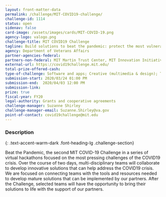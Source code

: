 ```yaml
---
layout: front-matter-data
permalink: /challenge/MIT-COVID19-challenge/
challenge-id: 1114
status: open
sidenav: false
card-image: /assets/images/cards/MIT-COVID-19.png
agency-logo: valogo.png
challenge-title: MIT COVID19 Challenge
tagline: Build solutions to beat the pandemic: protect the most vulnerable and support our health systems in the COVID19 crisis.
agency: Department of Veterans Affairs
partner-agencies-federal:
partners-non-federal: MIT Martin Trust Center, MIT Innovation Initiative, MIT Industrial Liaison Program, MIT Hacking Medicine, MIT Sloan Healthcare Club, MIT Biotech Group, MIT Sandbox, Brigham Women’s iHub & Mass General Brigham, Digital Medicine Society, HTLH, Massachusetts Biotechnology Council, Netherlands Innovation Network, MIT Hong Kong Innovation Node, UHS - Universal Health Services, Abelson Taylor, Fish & Richardson, Health Data Science and Analytics Community, LENS Design, Hacking Medicine Institute, Prescribe Design, athenahealth, BCG Digital Ventures, InterSystems, MIT Systems Design & Management, Massachusetts eHealth Institute, Oregon Health Sciences University Inventathon, Cedars Sinai Accelerator
external-url: https://covid19challenge.mit.edu/
total-prize-offered-cash: 
type-of-challenge: Software and apps; Creative (multimedia & design); Technology demonstration and hardware; Analytics, visulizations, algorithms; Scientific
submission-start: 2020/03/24 01:00 PM
submission-end:  2020/04/03 12:00 PM
submission-link:
prize: true
fiscal-year: FY20
legal-authority: Grants and cooperative agreements
challenge-manager: Suzanne Shirley
challenge-manager-email: Suzanne.Shirley@va.gov
point-of-contact: covid19challenge@mit.edu
---
```


<!-- Description start -->
### Description
{: .text-accent-warm-dark .font-heading-lg .challenge-section}

<p>Beat the Pandemic, the second MIT COVID-19 Challenge in a series of virtual hackathons focused on the most pressing challenges of the COVID19 crisis. Over the course of two days, multi-disciplinary teams will collaborate to develop innovative solutions that can help address the COVID19 crisis. We are focused on connecting teams with the tools and resources needed to develop mature solutions that can be implemented by our partners. After the Challenge, selected teams will have the opportunity to bring their solutions to life with the support of our partners.</p>
